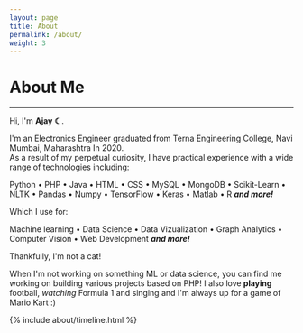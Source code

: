 ```yaml
---
layout: page
title: About
permalink: /about/
weight: 3
---
```


# **About Me**

---

Hi, I'm **Ajay ☾**.

I'm an Electronics Engineer graduated from Terna Engineering College, Navi Mumbai, Maharashtra In 2020.<br>
As a result of my perpetual curiosity, I have practical experience with a wide range of technologies including:

Python • PHP • Java • HTML • CSS • MySQL • MongoDB • Scikit-Learn • NLTK • Pandas • Numpy • TensorFlow • Keras • Matlab • R **_and more!_**

Which I use for:

Machine learning • Data Science • Data Vizualization • Graph Analytics • Computer Vision • Web Development **_and more!_**

Thankfully, I'm not a cat!

When I'm not working on something ML or data science, you can find me working on building various projects based on PHP! I also love **playing** football, _watching_ Formula 1 and singing and I'm always up for a game of Mario Kart :)

<!--
{% capture carousel_images %}
../assets/img/profile.jpg
https://i.pinimg.com/originals/08/e7/ec/08e7ec0f84233b37ac26e920bc60ec57.gif
{% endcapture %}
{% include elements/carousel.html %}

<div class="row">
{% include about/skills.html title="Programming Skills" source=site.data.programming-skills %}
{% include about/skills.html title="Other Skills" source=site.data.other-skills %}
</div>
-->
<div class="row">
{% include about/timeline.html %}
</div>

